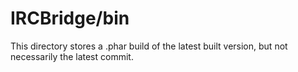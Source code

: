 IRCBridge/bin
===
This directory stores a .phar build of the latest built version, but not necessarily the latest commit.